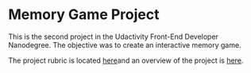 # Memory Game Project

This is the second project in the Udactivity Front-End Developer Nanodegree. The objective was to create an interactive memory game.

The project rubric is located [here](https://review.udacity.com/#!/rubrics/591/view)and an overview of the project is [here](https://classroom.udacity.com/nanodegrees/nd001/parts/8d8cb0aa-ec2b-4e20-b961-85fb324b6787/modules/d23c2328-c79f-4e9e-92d3-6362724392a6/lessons/f5911397-4fba-4a30-ab40-3447cc6b2b90/concepts/b98425f0-10b1-4fa4-9fce-174767c240b6).
